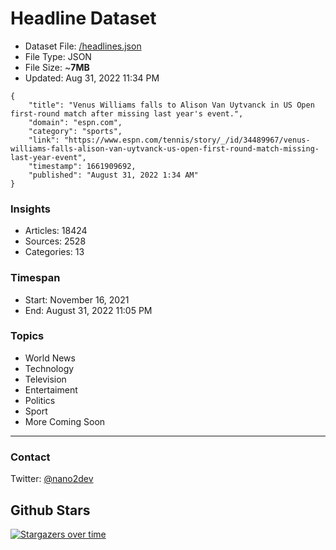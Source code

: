 # Headline Dataset

- Dataset File: [/headlines.json](https://raw.githubusercontent.com/fwd/news/master/headlines.json) 
- File Type: JSON
- File Size: ~**7MB**
- Updated: Aug 31, 2022 11:34 PM

```
{
    "title": "Venus Williams falls to Alison Van Uytvanck in US Open first-round match after missing last year's event.",
    "domain": "espn.com",
    "category": "sports",
    "link": "https://www.espn.com/tennis/story/_/id/34489967/venus-williams-falls-alison-van-uytvanck-us-open-first-round-match-missing-last-year-event",
    "timestamp": 1661909692,
    "published": "August 31, 2022 1:34 AM"
}
```

### Insights

- Articles: 18424
- Sources: 2528
- Categories: 13

### Timespan

- Start: November 16, 2021
- End: August 31, 2022 11:05 PM

### Topics

- World News
- Technology
- Television
- Entertaiment
- Politics
- Sport
- More Coming Soon

---

### Contact 

Twitter: [@nano2dev](https://twitter.com/nano2dev)

## Github Stars

[![Stargazers over time](https://starchart.cc/fwd/news.svg)](https://starchart.cc/fwd/news)
	